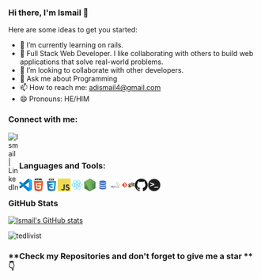 ### Hi there, I'm Ismail 👋



Here are some ideas to get you started:

- 🔭 I’m currently learning on rails.
- 🌱 Full Stack Web Developer. I like collaborating with others to build web applications that solve real-world problems.
- 👯 I’m looking to collaborate with other developers.
- 💬 Ask me about Programming
- 📫 How to reach me: adismail4@gmail.com
- 😄 Pronouns: HE/HIM

### Connect with me:

[<img align="left" alt="Ismail | LinkedIn" width="22px" src="https://cdn.jsdelivr.net/npm/simple-icons@v3/icons/linkedin.svg" />][linkedin]
<br/>
<br />

### Languages and Tools:

<code><img align="left" alt="Visual Studio Code" width="26px" src="https://raw.githubusercontent.com/github/explore/80688e429a7d4ef2fca1e82350fe8e3517d3494d/topics/visual-studio-code/visual-studio-code.png" /></code>
<code><img align="left" alt="HTML5" width="26px" src="https://raw.githubusercontent.com/github/explore/80688e429a7d4ef2fca1e82350fe8e3517d3494d/topics/html/html.png" /></code>
<code><img align="left" alt="CSS3" width="26px" src="https://raw.githubusercontent.com/github/explore/80688e429a7d4ef2fca1e82350fe8e3517d3494d/topics/css/css.png" /></code>
<code><img align="left" alt="JavaScript" width="26px" src="https://raw.githubusercontent.com/github/explore/80688e429a7d4ef2fca1e82350fe8e3517d3494d/topics/javascript/javascript.png" /></code>
<code><img align="left" alt="React" width="26px" src="https://raw.githubusercontent.com/github/explore/80688e429a7d4ef2fca1e82350fe8e3517d3494d/topics/react/react.png" /></code>
<code><img align="left" alt="Node.js" width="26px" src="https://raw.githubusercontent.com/github/explore/80688e429a7d4ef2fca1e82350fe8e3517d3494d/topics/nodejs/nodejs.png" /></code>
<code><img align="left" alt="SQL" width="26px" src="https://raw.githubusercontent.com/github/explore/80688e429a7d4ef2fca1e82350fe8e3517d3494d/topics/sql/sql.png" /></code>
<code><img align="left" alt="MySQL" width="26px" src="https://raw.githubusercontent.com/github/explore/80688e429a7d4ef2fca1e82350fe8e3517d3494d/topics/mysql/mysql.png" /></code>
<code><img align="left" alt="Git" width="26px" src="https://raw.githubusercontent.com/github/explore/80688e429a7d4ef2fca1e82350fe8e3517d3494d/topics/git/git.png" /></code>
<code><img align="left" alt="GitHub" width="26px" src="https://raw.githubusercontent.com/github/explore/78df643247d429f6cc873026c0622819ad797942/topics/github/github.png" /></code>
<code><img align="left" alt="Terminal" width="26px" src="https://raw.githubusercontent.com/github/explore/80688e429a7d4ef2fca1e82350fe8e3517d3494d/topics/terminal/terminal.png" /></code>

<br />

### GitHub Stats

  [![Ismail's GitHub stats](https://github-readme-stats.vercel.app/api?username=ismailakinkunmi&show_icons=true&theme=dracula)](https://github.com/ismailakinkunmi/github-readme-stats)
<p><img src="https://github-readme-streak-stats.herokuapp.com/?user=ismailakinkunmi&theme=radical" alt="tedlivist" /></p>
<!-- [![Top Langs](https://github-readme-stats.vercel.app/api/top-langs/?username=ismailakinkunmi&theme=dracula)](https://github.com/ismailakinkunmi/github-readme-stats) -->

### **Check my Repositories and don't forget to give me a star ** 👇


[twitter]: https://twitter.com/AkinkunmiAbiola
[linkedin]: https://www.linkedin.com/in/adismail4/
